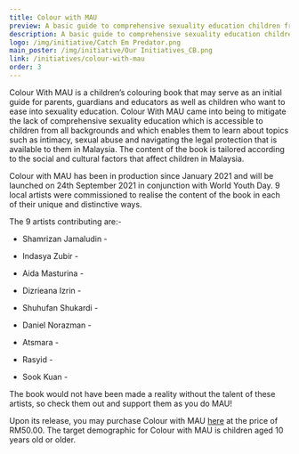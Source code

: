 ```yaml
---
title: Colour with MAU
preview: A basic guide to comprehensive sexuality education children from all diversities. 
description: A basic guide to comprehensive sexuality education children from all diversities. 
logo: /img/initiative/Catch Em Predator.png
main_poster: /img/initiative/Our Initiatives_CB.png
link: /initiatives/colour-with-mau
order: 3
---
```

Colour With MAU is a children’s colouring book that may serve as an initial guide for parents, guardians and educators as well as children who want to ease into sexuality education. Colour With MAU came into being to mitigate the lack of comprehensive sexuality education which is accessible to children from all backgrounds and which enables them to learn about topics such as intimacy, sexual abuse and navigating the legal protection that is available to them in Malaysia. The content of the book is tailored according to the social and cultural factors that affect children in Malaysia. 

Colour with MAU has been in production since January 2021 and will be launched on 24th September 2021 in conjunction with World Youth Day. 9 local artists were commissioned to realise the content of the book in each of their unique and distinctive ways.

The 9 artists contributing are:- 
<link rel="stylesheet" href="https://use.fontawesome.com/releases/v5.6.1/css/all.css" integrity="sha384-gfdkjb5BdAXd+lj+gudLWI+BXq4IuLW5IT+brZEZsLFm++aCMlF1V92rMkPaX4PP" crossorigin="anonymous">

- Shamrizan Jamaludin - <a href="https://www.instagram.com/shamrizan/"><i class=" text-mau-primary-800 fab fa-instagram"></i>
</a>

- Indasya Zubir  - <a href="https://www.instagram.com/indasya/"><i class=" text-mau-primary-800 fab fa-instagram"></i>
</a> 

- Aida Masturina - <a href="https://www.instagram.com/milkhue/"><i class=" text-mau-primary-800 fab fa-instagram"></i>
</a>  

- Dizrieana Izrin - <a href=" https://www.instagram.com/kacangkecik/"><i class=" text-mau-primary-800 fab fa-instagram"></i>
</a>  

- Shuhufan Shukardi - <a href="https://www.instagram.com/shuhufan.art/"><i class=" text-mau-primary-800 fab fa-instagram"></i>
</a>   

- Daniel Norazman -  <a href=" https://www.instagram.com/dannyzmn/"><i class=" text-mau-primary-800 fab fa-instagram"></i>
</a>   

- Atsmara - <a href=" https://www.instagram.com/_atsmarawr/"><i class=" text-mau-primary-800 fab fa-instagram"></i>
</a>  

- Rasyid -  <a href="https://www.instagram.com/someonedoesdoodle/"><i class=" text-mau-primary-800 fab fa-instagram"></i>
</a>  
 
- Sook Kuan - <a href="https://www.instagram.com/be_circle_/"><i class=" text-mau-primary-800 fab fa-instagram"></i>
</a>  

The book would not have been made a reality without the talent of these artists, so check them out and support them as you do MAU! 

Upon its release, you may purchase Colour with MAU  <a href="https://www.w3schools.com">here</a> at the price of RM50.00.
The target demographic for Colour with MAU is children aged 10 years old or older. 
